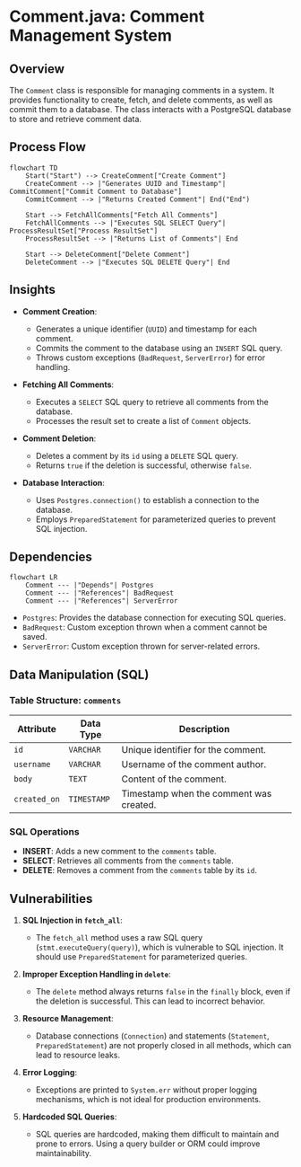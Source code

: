 # Comment.java: Comment Management System

## Overview
The `Comment` class is responsible for managing comments in a system. It provides functionality to create, fetch, and delete comments, as well as commit them to a database. The class interacts with a PostgreSQL database to store and retrieve comment data.

## Process Flow
```mermaid
flowchart TD
    Start("Start") --> CreateComment["Create Comment"]
    CreateComment --> |"Generates UUID and Timestamp"| CommitComment["Commit Comment to Database"]
    CommitComment --> |"Returns Created Comment"| End("End")

    Start --> FetchAllComments["Fetch All Comments"]
    FetchAllComments --> |"Executes SQL SELECT Query"| ProcessResultSet["Process ResultSet"]
    ProcessResultSet --> |"Returns List of Comments"| End

    Start --> DeleteComment["Delete Comment"]
    DeleteComment --> |"Executes SQL DELETE Query"| End
```

## Insights
- **Comment Creation**:
  - Generates a unique identifier (`UUID`) and timestamp for each comment.
  - Commits the comment to the database using an `INSERT` SQL query.
  - Throws custom exceptions (`BadRequest`, `ServerError`) for error handling.

- **Fetching All Comments**:
  - Executes a `SELECT` SQL query to retrieve all comments from the database.
  - Processes the result set to create a list of `Comment` objects.

- **Comment Deletion**:
  - Deletes a comment by its `id` using a `DELETE` SQL query.
  - Returns `true` if the deletion is successful, otherwise `false`.

- **Database Interaction**:
  - Uses `Postgres.connection()` to establish a connection to the database.
  - Employs `PreparedStatement` for parameterized queries to prevent SQL injection.

## Dependencies
```mermaid
flowchart LR
    Comment --- |"Depends"| Postgres
    Comment --- |"References"| BadRequest
    Comment --- |"References"| ServerError
```

- `Postgres`: Provides the database connection for executing SQL queries.
- `BadRequest`: Custom exception thrown when a comment cannot be saved.
- `ServerError`: Custom exception thrown for server-related errors.

## Data Manipulation (SQL)
### Table Structure: `comments`
| Attribute   | Data Type   | Description                          |
|-------------|-------------|--------------------------------------|
| `id`        | `VARCHAR`   | Unique identifier for the comment.  |
| `username`  | `VARCHAR`   | Username of the comment author.     |
| `body`      | `TEXT`      | Content of the comment.             |
| `created_on`| `TIMESTAMP` | Timestamp when the comment was created. |

### SQL Operations
- **INSERT**: Adds a new comment to the `comments` table.
- **SELECT**: Retrieves all comments from the `comments` table.
- **DELETE**: Removes a comment from the `comments` table by its `id`.

## Vulnerabilities
1. **SQL Injection in `fetch_all`**:
   - The `fetch_all` method uses a raw SQL query (`stmt.executeQuery(query)`), which is vulnerable to SQL injection. It should use `PreparedStatement` for parameterized queries.

2. **Improper Exception Handling in `delete`**:
   - The `delete` method always returns `false` in the `finally` block, even if the deletion is successful. This can lead to incorrect behavior.

3. **Resource Management**:
   - Database connections (`Connection`) and statements (`Statement`, `PreparedStatement`) are not properly closed in all methods, which can lead to resource leaks.

4. **Error Logging**:
   - Exceptions are printed to `System.err` without proper logging mechanisms, which is not ideal for production environments.

5. **Hardcoded SQL Queries**:
   - SQL queries are hardcoded, making them difficult to maintain and prone to errors. Using a query builder or ORM could improve maintainability.
